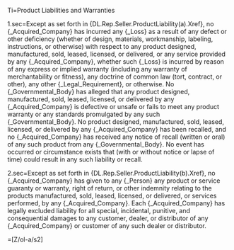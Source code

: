 Ti=Product Liabilities and Warranties

1.sec=Except as set forth in {DL.Rep.Seller.ProductLiability(a).Xref}, no {_Acquired_Company} has incurred any {_Loss} as a result of any defect or other deficiency (whether of design, materials, workmanship, labeling, instructions, or otherwise) with respect to any product designed, manufactured, sold, leased, licensed, or delivered, or any service provided by any {_Acquired_Company}, whether such {_Loss} is incurred by reason of any express or implied warranty (including any warranty of merchantability or fitness), any doctrine of common law (tort, contract, or other), any other {_Legal_Requirement}, or otherwise.  No {_Governmental_Body} has alleged that any product designed, manufactured, sold, leased, licensed, or delivered by any {_Acquired_Company} is defective or unsafe or fails to meet any product warranty or any standards promulgated by any such {_Governmental_Body}.  No product designed, manufactured, sold, leased, licensed, or delivered by any {_Acquired_Company} has been recalled, and no {_Acquired_Company} has received any notice of recall (written or oral) of any such product from any {_Governmental_Body}.  No event has occurred or circumstance exists that (with or without notice or lapse of time) could result in any such liability or recall.

2.sec=Except as set forth in {DL.Rep.Seller.ProductLiability(b).Xref}, no {_Acquired_Company} has given to any {_Person} any product or service guaranty or warranty, right of return, or other indemnity relating to the products manufactured, sold, leased, licensed, or delivered, or services performed, by any {_Acquired_Company}.  Each {_Acquired_Company} has legally excluded liability for all special, incidental, punitive, and consequential damages to any customer, dealer, or distributor of any {_Acquired_Company} or customer of any such dealer or distributor.

=[Z/ol-a/s2]
